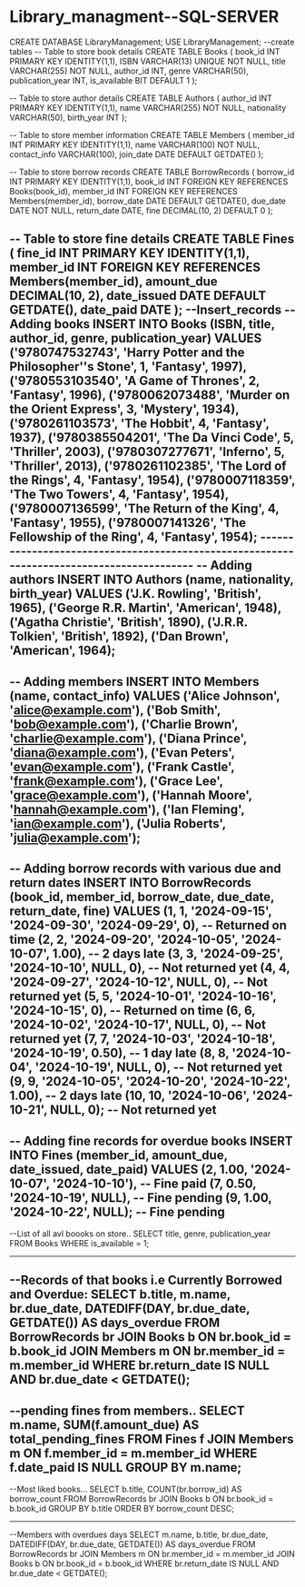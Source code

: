 # Library_managment--SQL-SERVER
CREATE DATABASE LibraryManagement;
USE LibraryManagement;
--create tables
-- Table to store book details
CREATE TABLE Books (
    book_id INT PRIMARY KEY IDENTITY(1,1),
    ISBN VARCHAR(13) UNIQUE NOT NULL,
    title VARCHAR(255) NOT NULL,
    author_id INT,
    genre VARCHAR(50),
    publication_year INT,
    is_available BIT DEFAULT 1
);

-- Table to store author details
CREATE TABLE Authors (
    author_id INT PRIMARY KEY IDENTITY(1,1),
    name VARCHAR(255) NOT NULL,
    nationality VARCHAR(50),
    birth_year INT
);

-- Table to store member information
CREATE TABLE Members (
    member_id INT PRIMARY KEY IDENTITY(1,1),
    name VARCHAR(100) NOT NULL,
    contact_info VARCHAR(100),
    join_date DATE DEFAULT GETDATE()
);

-- Table to store borrow records
CREATE TABLE BorrowRecords (
    borrow_id INT PRIMARY KEY IDENTITY(1,1),
    book_id INT FOREIGN KEY REFERENCES Books(book_id),
    member_id INT FOREIGN KEY REFERENCES Members(member_id),
    borrow_date DATE DEFAULT GETDATE(),
    due_date DATE NOT NULL,
    return_date DATE,
    fine DECIMAL(10, 2) DEFAULT 0
);

-- Table to store fine details
CREATE TABLE Fines (
    fine_id INT PRIMARY KEY IDENTITY(1,1),
    member_id INT FOREIGN KEY REFERENCES Members(member_id),
    amount_due DECIMAL(10, 2),
    date_issued DATE DEFAULT GETDATE(),
    date_paid DATE
);
--Insert_records
-- Adding books
INSERT INTO Books (ISBN, title, author_id, genre, publication_year)
VALUES 
    ('9780747532743', 'Harry Potter and the Philosopher''s Stone', 1, 'Fantasy', 1997),
    ('9780553103540', 'A Game of Thrones', 2, 'Fantasy', 1996),
    ('9780062073488', 'Murder on the Orient Express', 3, 'Mystery', 1934),
    ('9780261103573', 'The Hobbit', 4, 'Fantasy', 1937),
    ('9780385504201', 'The Da Vinci Code', 5, 'Thriller', 2003),
    ('9780307277671', 'Inferno', 5, 'Thriller', 2013),
    ('9780261102385', 'The Lord of the Rings', 4, 'Fantasy', 1954),
    ('9780007118359', 'The Two Towers', 4, 'Fantasy', 1954),
    ('9780007136599', 'The Return of the King', 4, 'Fantasy', 1955),
    ('9780007141326', 'The Fellowship of the Ring', 4, 'Fantasy', 1954);
	------------------------------------------------------------------------------------------
-- Adding authors
INSERT INTO Authors (name, nationality, birth_year)
VALUES 
    ('J.K. Rowling', 'British', 1965),
    ('George R.R. Martin', 'American', 1948),
    ('Agatha Christie', 'British', 1890),
    ('J.R.R. Tolkien', 'British', 1892),
    ('Dan Brown', 'American', 1964);
------------------------------------------------------------------------------------------------
-- Adding members
INSERT INTO Members (name, contact_info)
VALUES 
    ('Alice Johnson', 'alice@example.com'),
    ('Bob Smith', 'bob@example.com'),
    ('Charlie Brown', 'charlie@example.com'),
    ('Diana Prince', 'diana@example.com'),
    ('Evan Peters', 'evan@example.com'),
    ('Frank Castle', 'frank@example.com'),
    ('Grace Lee', 'grace@example.com'),
    ('Hannah Moore', 'hannah@example.com'),
    ('Ian Fleming', 'ian@example.com'),
    ('Julia Roberts', 'julia@example.com');
-------------------------------------------------------------------------------------
-- Adding borrow records with various due and return dates
INSERT INTO BorrowRecords (book_id, member_id, borrow_date, due_date, return_date, fine)
VALUES 
    (1, 1, '2024-09-15', '2024-09-30', '2024-09-29', 0),         -- Returned on time
    (2, 2, '2024-09-20', '2024-10-05', '2024-10-07', 1.00),      -- 2 days late
    (3, 3, '2024-09-25', '2024-10-10', NULL, 0),                 -- Not returned yet
    (4, 4, '2024-09-27', '2024-10-12', NULL, 0),                 -- Not returned yet
    (5, 5, '2024-10-01', '2024-10-16', '2024-10-15', 0),         -- Returned on time
    (6, 6, '2024-10-02', '2024-10-17', NULL, 0),                 -- Not returned yet
    (7, 7, '2024-10-03', '2024-10-18', '2024-10-19', 0.50),      -- 1 day late
    (8, 8, '2024-10-04', '2024-10-19', NULL, 0),                 -- Not returned yet
    (9, 9, '2024-10-05', '2024-10-20', '2024-10-22', 1.00),      -- 2 days late
    (10, 10, '2024-10-06', '2024-10-21', NULL, 0);               -- Not returned yet
----------------------------------------------------------------------------------------------------
-- Adding fine records for overdue books
INSERT INTO Fines (member_id, amount_due, date_issued, date_paid)
VALUES 
    (2, 1.00, '2024-10-07', '2024-10-10'),     -- Fine paid
    (7, 0.50, '2024-10-19', NULL),             -- Fine pending
    (9, 1.00, '2024-10-22', NULL);             -- Fine pending
------------------------------------------------------------------------------
--List of all avl boooks on store..
SELECT title, genre, publication_year 
FROM Books
WHERE is_available = 1;

--------------------------------------------------------------------------------
--Records of that books i.e Currently Borrowed and Overdue:
SELECT b.title, m.name, br.due_date, DATEDIFF(DAY, br.due_date, GETDATE()) AS days_overdue
FROM BorrowRecords br
JOIN Books b ON br.book_id = b.book_id
JOIN Members m ON br.member_id = m.member_id
WHERE br.return_date IS NULL AND br.due_date < GETDATE();
-----------------------------------------------------------------------------------
--pending fines from members..
SELECT m.name, SUM(f.amount_due) AS total_pending_fines
FROM Fines f
JOIN Members m ON f.member_id = m.member_id
WHERE f.date_paid IS NULL
GROUP BY m.name;
------------------------------------------------------------------------------------
--Most liked books...
SELECT b.title, COUNT(br.borrow_id) AS borrow_count
FROM BorrowRecords br
JOIN Books b ON br.book_id = b.book_id
GROUP BY b.title
ORDER BY borrow_count DESC;

---------------------------------------------------------
--Members with overdues days
SELECT m.name, b.title, br.due_date, DATEDIFF(DAY, br.due_date, GETDATE()) AS days_overdue
FROM BorrowRecords br
JOIN Members m ON br.member_id = m.member_id
JOIN Books b ON br.book_id = b.book_id
WHERE br.return_date IS NULL AND br.due_date < GETDATE();





